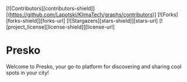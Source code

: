 [![Contributors][contributors-shield]][(https://github.com/Lapotski/KlimaTech/graphs/contributors)]
[![Forks][forks-shield]][forks-url]
[![Stargazers][stars-shield]][stars-url]
[![project_license][license-shield]][license-url]


# Presko

Welcome to Presko, your go-to platform for discovering and sharing cool spots in your city!
